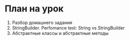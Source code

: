 # План на урок <br/>
1. Разбор домашнего задания  <br/>
2. StringBuilder. Perfomance test: String vs StringBuilder  <br/>
3. Абстрактные классы и абстрактные методы  <br/>